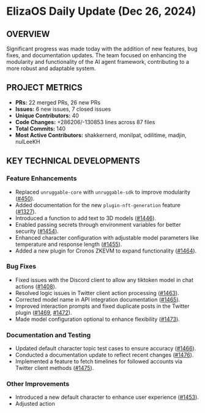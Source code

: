 # ElizaOS Daily Update (Dec 26, 2024)

## OVERVIEW 
Significant progress was made today with the addition of new features, bug fixes, and documentation updates. The team focused on enhancing the modularity and functionality of the AI agent framework, contributing to a more robust and adaptable system.

## PROJECT METRICS
- **PRs:** 22 merged PRs, 26 new PRs
- **Issues:** 6 new issues, 7 closed issues
- **Unique Contributors:** 40
- **Code Changes:** +286206/-130853 lines across 87 files
- **Total Commits:** 140
- **Most Active Contributors:** shakkernerd, monilpat, odilitime, madjin, nulLeeKH

## KEY TECHNICAL DEVELOPMENTS

### Feature Enhancements
- Replaced `unruggable-core` with `unruggable-sdk` to improve modularity ([#450](https://github.com/elizaos/eliza/pull/450)).
- Added documentation for the new `plugin-nft-generation` feature ([#1327](https://github.com/elizaos/eliza/pull/1327)).
- Introduced a function to add text to 3D models ([#1446](https://github.com/elizaos/eliza/pull/1446)).
- Enabled passing secrets through environment variables for better security ([#1454](https://github.com/elizaos/eliza/pull/1454)).
- Enhanced character configuration with adjustable model parameters like temperature and response length ([#1455](https://github.com/elizaos/eliza/pull/1455)).
- Added a new plugin for Cronos ZKEVM to expand functionality ([#1464](https://github.com/elizaos/eliza/pull/1464)).

### Bug Fixes
- Fixed issues with the Discord client to allow any tiktoken model in chat actions ([#1408](https://github.com/elizaos/eliza/pull/1408)).
- Resolved logic issues in Twitter client action processing ([#1463](https://github.com/elizaos/eliza/pull/1463)).
- Corrected model name in API integration documentation ([#1465](https://github.com/elizaos/eliza/pull/1465)).
- Improved interaction prompts and fixed duplicate posts in the Twitter plugin ([#1469](https://github.com/elizaos/eliza/pull/1469), [#1472](https://github.com/elizaos/eliza/pull/1472)).
- Made model configuration optional to enhance flexibility ([#1473](https://github.com/elizaos/eliza/pull/1473)).

### Documentation and Testing
- Updated default character topic test cases to ensure accuracy ([#1466](https://github.com/elizaos/eliza/pull/1466)).
- Conducted a documentation update to reflect recent changes ([#1476](https://github.com/elizaos/eliza/pull/1476)).
- Implemented a feature to fetch timelines for followed accounts via Twitter client methods ([#1475](https://github.com/elizaos/eliza/pull/1475)).

### Other Improvements
- Introduced a new default character to enhance user experience ([#1453](https://github.com/elizaos/eliza/pull/1453)).
- Adjusted action